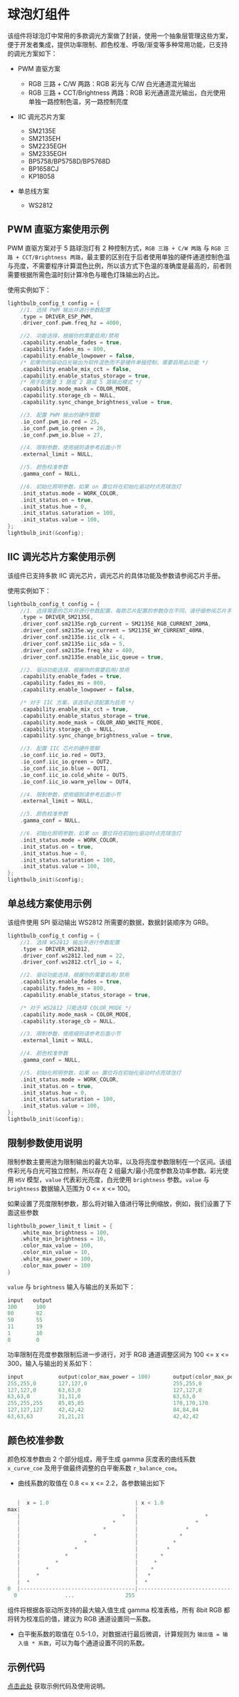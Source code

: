 # 球泡灯组件

该组件将球泡灯中常用的多款调光方案做了封装，使用一个抽象层管理这些方案，便于开发者集成，提供功率限制、颜色校准、呼吸/渐变等多种常用功能，已支持的调光方案如下：

- PWM 直驱方案

  - RGB 三路 + C/W 两路：RGB 彩光与 C/W 白光通道混光输出
  - RGB 三路 + CCT/Brightness 两路：RGB 彩光通道混光输出，白光使用单独一路控制色温，另一路控制亮度

- IIC 调光芯片方案

  - SM2135E
  - SM2135EH
  - SM2235EGH
  - SM2335EGH
  - BP5758/BP5758D/BP5768D
  - BP1658CJ
  - KP18058

- 单总线方案

  - WS2812

## PWM 直驱方案使用示例

PWM 直驱方案对于 5 路球泡灯有 2 种控制方式，`RGB 三路 + C/W 两路` 与 `RGB 三路 + CCT/Brightness 两路`，最主要的区别在于后者使用单独的硬件通道控制色温与亮度，不需要程序计算混色比例，所以该方式下色温的准确度是最高的，前者则需要根据所需色温时刻计算冷色与暖色灯珠输出的占比。

使用实例如下：

```c
lightbulb_config_t config = {
    //1. 选择 PWM 输出并进行参数配置
    .type = DRIVER_ESP_PWM,
    .driver_conf.pwm.freq_hz = 4000,

    //2. 功能选择，根据你的需要启用/禁用
    .capability.enable_fades = true,
    .capability.fades_ms = 800,
    .capability.enable_lowpower = false,
    /* 如果你的驱动白光输出为软件混色而不是硬件单独控制，需要启用此功能 */
    .capability.enable_mix_cct = false,
    .capability.enable_status_storage = true,
    /* 用于配置是 3 路或 2 路或 5 路输出模式 */
    .capability.mode_mask = COLOR_MODE,
    .capability.storage_cb = NULL,
    .capability.sync_change_brightness_value = true,

    //3. 配置 PWM 输出的硬件管脚
    .io_conf.pwm_io.red = 25,
    .io_conf.pwm_io.green = 26,
    .io_conf.pwm_io.blue = 27,

    //4. 限制参数，使用细则请参考后面小节
    .external_limit = NULL,

    //5. 颜色校准参数
    .gamma_conf = NULL,

    //6. 初始化照明参数，如果 on 置位将在初始化驱动时点亮球泡灯
    .init_status.mode = WORK_COLOR,
    .init_status.on = true,
    .init_status.hue = 0,
    .init_status.saturation = 100,
    .init_status.value = 100,
};
lightbulb_init(&config);
```

## IIC 调光芯片方案使用示例

该组件已支持多款 IIC 调光芯片，调光芯片的具体功能及参数请参阅芯片手册。

使用实例如下：

```c
lightbulb_config_t config = {
    //1. 选择需要的芯片并进行参数配置，每款芯片配置的参数存在不同，请仔细参阅芯片手册
    .type = DRIVER_SM2135E,
    .driver_conf.sm2135e.rgb_current = SM2135E_RGB_CURRENT_20MA,
    .driver_conf.sm2135e.wy_current = SM2135E_WY_CURRENT_40MA,
    .driver_conf.sm2135e.iic_clk = 4,
    .driver_conf.sm2135e.iic_sda = 5,
    .driver_conf.sm2135e.freq_khz = 400,
    .driver_conf.sm2135e.enable_iic_queue = true,

    //2. 驱动功能选择，根据你的需要启用/禁用
    .capability.enable_fades = true,
    .capability.fades_ms = 800,
    .capability.enable_lowpower = false,

    /* 对于 IIC 方案，该选项必须配置为启用 */
    .capability.enable_mix_cct = true,
    .capability.enable_status_storage = true,
    .capability.mode_mask = COLOR_AND_WHITE_MODE,
    .capability.storage_cb = NULL,
    .capability.sync_change_brightness_value = true,

    //3. 配置 IIC 芯片的硬件管脚
    .io_conf.iic_io.red = OUT3,
    .io_conf.iic_io.green = OUT2,
    .io_conf.iic_io.blue = OUT1,
    .io_conf.iic_io.cold_white = OUT5,
    .io_conf.iic_io.warm_yellow = OUT4,

    //4. 限制参数，使用细则请参考后面小节
    .external_limit = NULL,

    //5. 颜色校准参数
    .gamma_conf = NULL,

    //6. 初始化照明参数，如果 on 置位将在初始化驱动时点亮球泡灯
    .init_status.mode = WORK_COLOR,
    .init_status.on = true,
    .init_status.hue = 0,
    .init_status.saturation = 100,
    .init_status.value = 100,
};
lightbulb_init(&config);
```

## 单总线方案使用示例

该组件使用 SPI 驱动输出 WS2812 所需要的数据，数据封装顺序为 GRB。

```c
lightbulb_config_t config = {
    //1. 选择 WS2812 输出并进行参数配置
    .type = DRIVER_WS2812,
    .driver_conf.ws2812.led_num = 22,
    .driver_conf.ws2812.ctrl_io = 4,

    //2. 驱动功能选择，根据你的需要启用/禁用
    .capability.enable_fades = true,
    .capability.fades_ms = 800,
    .capability.enable_status_storage = true,

    /* 对于 WS2812 只能选择 COLOR_MODE */
    .capability.mode_mask = COLOR_MODE,
    .capability.storage_cb = NULL,

    //3. 限制参数，使用细则请参考后面小节
    .external_limit = NULL,

    //4. 颜色校准参数
    .gamma_conf = NULL,

    //5. 初始化照明参数，如果 on 置位将在初始化驱动时点亮球泡灯
    .init_status.mode = WORK_COLOR,
    .init_status.on = true,
    .init_status.hue = 0,
    .init_status.saturation = 100,
    .init_status.value = 100,
};
lightbulb_init(&config);
```

## 限制参数使用说明

限制参数主要用途为限制输出的最大功率，以及将亮度参数限制在一个区间。该组件彩光与白光可独立控制，所以存在 2 组最大/最小亮度参数及功率参数。彩光使用 `HSV` 模型，`value` 代表彩光亮度，白光使用 `brightness` 参数。`value` 与 `brightness` 数据输入范围为 0 <= x <= 100。

如果设置了亮度限制参数，那么将对输入值进行等比例缩放，例如，我们设置了下面这些参数

```c
lightbulb_power_limit_t limit = {
    .white_max_brightness = 100,
    .white_min_brightness = 10,
    .color_max_value = 100,
    .color_min_value = 10,
    .white_max_power = 100,
    .color_max_power = 100
}
```

`value` 与 `brightness` 输入与输出的关系如下：

```c
input   output
100      100
80       82
50       55
11       19
1        10
0        0
```

功率限制在亮度参数限制后进一步进行，对于 RGB 通道调整区间为 100 <= x <= 300，输入与输出的关系如下：

```c
input           output(color_max_power = 100)       output(color_max_power = 200)       output(color_max_power = 300)
255,255,0       127,127,0                           255,255,0                           255,255,0
127,127,0       63,63,0                             127,127,0                           127,127,0
63,63,0         31,31,0                             63,63,0                             63,63,0
255,255,255     85,85,85                            170,170,170                         255,255,255
127,127,127     42,42,42                            84,84,84                            127,127,127
63,63,63        21,21,21                            42,42,42                            63,63,63

```

## 颜色校准参数

颜色校准参数由 2 个部分组成，用于生成 gamma 灰度表的曲线系数 `x_curve_coe` 及用于做最终调整的白平衡系数 `r_balance_coe`。

- 曲线系数的取值在 0.8 <= x <= 2.2，各参数输出如下

```c

   |  x = 1.0                           | x < 1.0                          | x > 1.0
max|                                    |                                  |
   |                                *   |                     *            |                           *
   |                             *      |                  *               |                          *
   |                          *         |               *                  |                         *
   |                       *            |             *                    |                       *
   |                    *               |           *                      |                     *
   |                 *                  |         *                        |                   *
   |              *                     |       *                          |                 *
   |           *                        |     *                            |              *
   |        *                           |    *                             |           * 
   |     *                              |   *                              |        *
   |  *                                 |  *                               |  *
0  |------------------------------------|----------------------------------|------------------------------   
  0               ...                255 
```

组件将根据各驱动所支持的最大输入值生成 gamma 校准表格，所有 8bit RGB 都将转为校准后的值，建议为 RGB 通道设置同一系数。

- 白平衡系数的取值在 0.5-1.0，对数据进行最后微调，计算规则为 `输出值 = 输入值 * 系数`，可以为每个通道设置不同的系数。

## 示例代码

[点击此处](https://github.com/espressif/esp-iot-solution/tree/master/examples/lighting/lightbulb) 获取示例代码及使用说明。
